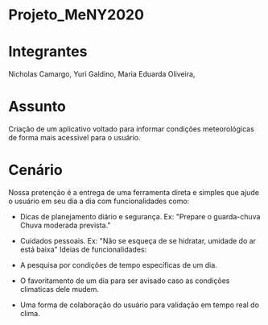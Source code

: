 # Projeto_MeNY2020
# Integrantes
Nicholas Camargo,
Yuri Galdino,
Maria Eduarda Oliveira,

# Assunto
Criação de um aplicativo voltado para informar condições meteorológicas de forma mais acessivel para o usuário.
# Cenário
Nossa pretenção é a entrega de uma ferramenta direta e simples que ajude o usuário em seu dia a dia com funcionalidades como:
- Dicas de planejamento diário e segurança. Ex: "Prepare o guarda-chuva Chuva moderada prevista." 
- Cuidados pessoais. Ex: "Não se esqueça de se hidratar, umidade do ar está baixa"
Ideias de funcionalidades:

- A pesquisa por condições de tempo específicas de um dia.
- O favoritamento de um dia para ser avisado caso as condições climaticas dele mudem.
- Uma forma de colaboração do usuário para validação em tempo real do clima.


